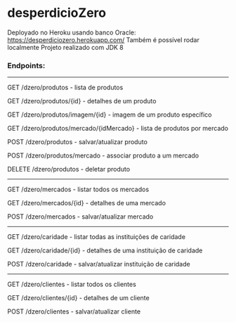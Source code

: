 # desperdicioZero

Deployado no Heroku usando banco Oracle: https://desperdiciozero.herokuapp.com/
Também é possível rodar localmente
Projeto realizado com JDK 8

### Endpoints:

---
GET /dzero/produtos - lista de produtos

GET /dzero/produtos/{id} - detalhes de um produto

GET /dzero/produtos/imagem/{id} - imagem de um produto específico

GET /dzero/produtos/mercado/{idMercado} - lista de produtos por mercado

POST /dzero/produtos - salvar/atualizar produto

POST /dzero/produtos/mercado - associar produto a um mercado

DELETE /dzero/produtos - deletar produto

----

GET /dzero/mercados - listar todos os mercados

GET /dzero/mercados/{id} - detalhes de uma mercado

POST /dzero/mercados - salvar/atualizar mercado

-----

GET /dzero/caridade - listar todas as instituições de caridade

GET /dzero/caridade/{id} - detalhes de uma instituição de caridade

POST /dzero/caridade - salvar/atualizar instituição de caridade

-----

GET /dzero/clientes - listar todos os clientes

GET /dzero/clientes/{id} - detalhes de um cliente

POST /dzero/clientes - salvar/atualizar cliente